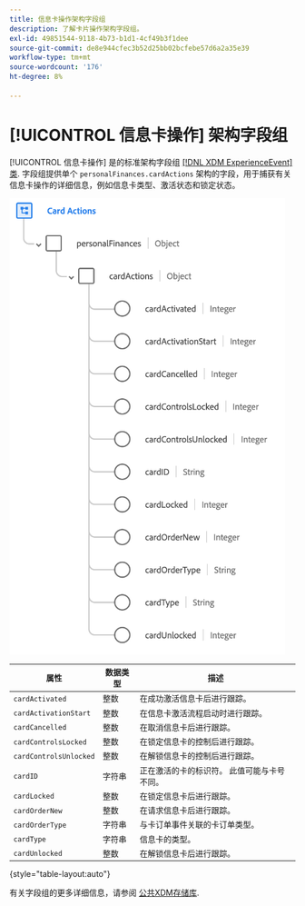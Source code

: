 ```yaml
---
title: 信息卡操作架构字段组
description: 了解卡片操作架构字段组。
exl-id: 49851544-9118-4b73-b1d1-4cf49b3f1dee
source-git-commit: de8e944cfec3b52d25bb02bcfebe57d6a2a35e39
workflow-type: tm+mt
source-wordcount: '176'
ht-degree: 8%

---
```


# [!UICONTROL 信息卡操作] 架构字段组

[!UICONTROL 信息卡操作] 是的标准架构字段组 [[!DNL XDM ExperienceEvent] 类](../../classes/experienceevent.md). 字段组提供单个 `personalFinances.cardActions` 架构的字段，用于捕获有关信息卡操作的详细信息，例如信息卡类型、激活状态和锁定状态。

![](../../images/field-groups/card-actions.png)

| 属性 | 数据类型 | 描述 |
| --- | --- | --- |
| `cardActivated` | 整数 | 在成功激活信息卡后进行跟踪。 |
| `cardActivationStart` | 整数 | 在信息卡激活流程启动时进行跟踪。 |
| `cardCancelled` | 整数 | 在取消信息卡后进行跟踪。 |
| `cardControlsLocked` | 整数 | 在锁定信息卡的控制后进行跟踪。 |
| `cardControlsUnlocked` | 整数 | 在解锁信息卡的控制后进行跟踪。 |
| `cardID` | 字符串 | 正在激活的卡的标识符。 此值可能与卡号不同。 |
| `cardLocked` | 整数 | 在锁定信息卡后进行跟踪。 |
| `cardOrderNew` | 整数 | 在请求信息卡后进行跟踪。 |
| `cardOrderType` | 字符串 | 与卡订单事件关联的卡订单类型。 |
| `cardType` | 字符串 | 信息卡的类型。 |
| `cardUnlocked` | 整数 | 在解锁信息卡后进行跟踪。 |

{style="table-layout:auto"}

有关字段组的更多详细信息，请参阅 [公共XDM存储库](https://github.com/adobe/xdm/blob/master/docs/reference/fieldgroups/experience-event/experienceevent-card-actions.schema.json).
